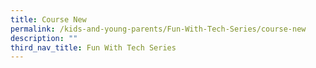 ```yaml
---
title: Course New
permalink: /kids-and-young-parents/Fun-With-Tech-Series/course-new
description: ""
third_nav_title: Fun With Tech Series
---
```

